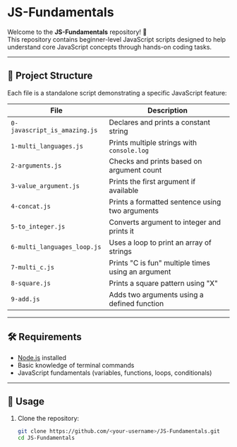 # JS-Fundamentals

Welcome to the **JS-Fundamentals** repository! 🚀  
This repository contains beginner-level JavaScript scripts designed to help understand core JavaScript concepts through hands-on coding tasks.

---

## 📁 Project Structure

Each file is a standalone script demonstrating a specific JavaScript feature:

| File | Description |
|------|-------------|
| `0-javascript_is_amazing.js` | Declares and prints a constant string |
| `1-multi_languages.js` | Prints multiple strings with `console.log` |
| `2-arguments.js` | Checks and prints based on argument count |
| `3-value_argument.js` | Prints the first argument if available |
| `4-concat.js` | Prints a formatted sentence using two arguments |
| `5-to_integer.js` | Converts argument to integer and prints it |
| `6-multi_languages_loop.js` | Uses a loop to print an array of strings |
| `7-multi_c.js` | Prints "C is fun" multiple times using an argument |
| `8-square.js` | Prints a square pattern using "X" |
| `9-add.js` | Adds two arguments using a defined function |

---

## 🛠 Requirements

- [Node.js](https://nodejs.org/) installed
- Basic knowledge of terminal commands
- JavaScript fundamentals (variables, functions, loops, conditionals)

---

## 🚀 Usage

1. Clone the repository:
   ```bash
   git clone https://github.com/<your-username>/JS-Fundamentals.git
   cd JS-Fundamentals
